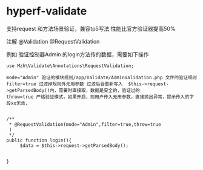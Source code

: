 # hyperf-validate
支持request 和方法场景验证，兼容tp5写法
性能比官方验证器提高50% 


注解
     @Validation
     @RequestValidation

例如 验证控制器Admin 的login方法传的数据，需要如下操作

```
use Mzh\Validate\Annotations\RequestValidation;

mode="Admin" 验证的模块规则/app/Validate/AdminValidation.php 文件的验证规则
filter=true 过滤掉规则外无用参数 过滤后会重新写入  $this->request->getParsedBody()内，需要时直接取，数据是安全的，验证过的
throw=true 严格验证模式，如果开启，则用户传入无用参数，直接抛出异常，提示传入的字段xx无效，


/**
 * @RequestValidation(mode="Admin",filter=true,throw=true
 )
 */
public function login(){
     $data = $this->request->getParsedBody();


}



```

